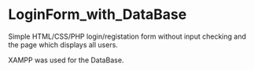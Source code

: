 # LoginForm_with_DataBase
Simple HTML/CSS/PHP login/registation form without input checking and the page which displays all users.

XAMPP was used for the DataBase.
